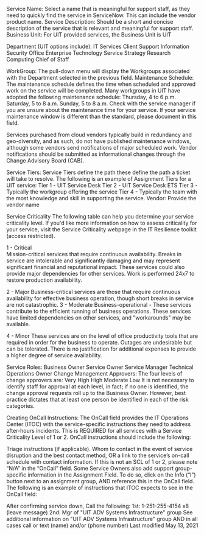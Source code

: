 Service Name: Select a name that is meaningful for support staff, as they need to quickly find the service in ServiceNow. This can include the vendor product name. 
Service Description: Should be a short and concise description of the service that is relevant and meaningful for support staff.
Business Unit: For UIT provided services, the Business Unit is UIT

Department (UIT options include):
IT Services
Client Support
Information Security Office
Enterprise Technology
Service Strategy
Research Computing
Chief of Staff

WorkGroup: The pull-down menu will display the Workgroups associated with the Department selected in the previous field.
Maintenance Schedule: The maintenance schedule defines the time when scheduled and approved work on the service will be completed. Many workgroups in UIT have adopted the following maintenance schedule: 
Thursday, 4 to 6 p.m.
Saturday, 5 to 8 a.m.
Sunday, 5 to 8 a.m.
Check with the service manager if you are unsure about the maintenance time for your service. If your service maintenance window is different than the standard, please document in this field.

Services purchased from cloud vendors typically build in redundancy and geo-diversity, and as such, do not have published maintenance windows, although some vendors send notifications of major scheduled work. Vendor notifications should be submitted as informational changes through the Change Advisory Board (CAB).

Service Tiers: Service Tiers define the path these define the path a ticket will take to resolve. The following is an example of Assignment Tiers for a UIT service:
Tier 1 - UIT Service Desk 
Tier 2 - UIT Service Desk ETS 
Tier 3  - Typically the workgroup offering the service
Tier 4  - Typically the team with the most knowledge and skill in supporting the service. 
Vendor: Provide the vendor name

Service Criticality
The following table can help you determine your service criticality level. If you'd like more information on how to assess criticality for your service, visit the Service Criticality webpage in the IT Resilience toolkit (access restricted).

1 - Critical	
Mission-critical services that require continuous availability. Breaks in service are intolerable and significantly damaging and may represent significant financial and reputational impact. These services could also provide major dependencies for other services. Work is performed 24x7 to restore production availability. 

 

2 - Major	Business-critical services are those that require continuous availability for effective business operation, though short breaks in service are not catastrophic. 
3 - Moderate	Business-operational -  These services contribute to the efficient running of business operations. These services have limited dependencies on other services, and "workarounds" may be available. 
 
4 - Minor	These services are on the level of office productivity tools that are required in order for the business to operate. Outages are undesirable but can be tolerated. There is no justification for additional expenses to provide a higher degree of service availability. 

Service Roles:
Business Owner
Service Owner
Service Manager
Technical Operations Owner 
Change Management Approvers: The four levels of change approvers are:
Very High
High
Moderate 
Low
It is not necessary to identify staff for approval at each level, in fact; if no one is identified, the change approval requests roll up to the Business Owner. However, best practice dictates that at least one person be identified in each of the risk categories.

Creating OnCall Instructions: The OnCall field provides the IT Operations Center (ITOC) with the service-specific instructions they need to address after-hours incidents. This is REQUIRED for all services with a Service Criticality Level of 1 or 2. 
OnCall instructions should include the following:

Triage instructions (if applicable).
Whom to contact in the event of service disruption and the best contact method, OR a link to the service’s on-call schedule with contact information. 
If this is not an SCL of 1 or 2, please note  “N/A” in the “OnCall” field.
Some Service Owners also add support group-specific information in the Assignment Field. To do so, click on the Info (“I”) button next to an assignment group, AND reference this in the OnCall field.
The following is an example of  instructions that ITOC expects to see in the OnCall field:

After confirming service down, Call the following:
1st: 1-251-255-4154 x8 (leave message)
2nd: Mgr of "UIT ADV Systems Infrastructure" group
See additional information on "UIT ADV Systems Infrastructure" group
AND in all cases call or text (name) and/or (phone number)
Last modified May 13, 2021
